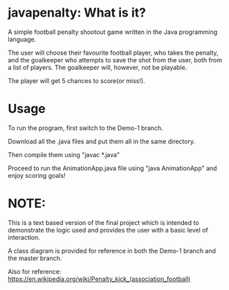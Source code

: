 # javapenalty: What is it?
A simple football penalty shootout game written in the Java programming language.

The user will choose their favourite football player, who takes the penalty, and the goalkeeper who attempts to save the shot from the user, both from a list of players.
The goalkeeper will, however, not be playable.

The player will get 5 chances to score(or miss!).

# Usage
To run the program, first switch to the Demo-1 branch. 

Download all the .java files and put them all in the same directory. 

Then compile them using "javac *.java"

Proceed to run the AnimationApp.java file using "java AnimationApp" and enjoy scoring goals!

# NOTE:
This is a text based version of the final project which is intended to demonstrate the logic used and provides the user with a basic level of interaction.

A class diagram is provided for reference in both the Demo-1 branch and the master branch.

Also for reference:
https://en.wikipedia.org/wiki/Penalty_kick_(association_football)
